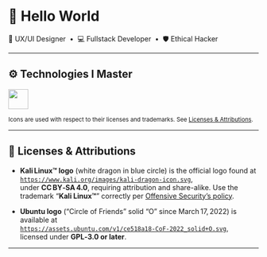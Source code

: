<h1 align="left">👋 Hello World</h1>

<p align="left">
  🎨 UX/UI Designer &nbsp;•&nbsp; 💻 Fullstack Developer &nbsp;•&nbsp; 🛡️ Ethical Hacker
</p>

---

<h2 align="left">⚙️ Technologies I Master</h2>

<p align="left">
  <img src="https://skillicons.dev/icons?i=figma,illustrator,react,angular,typescript,nestjs,python,bash,django,flask,linux,kali,ubuntu,manjaro" height="40"/>
</p>

<p align="left">
  <sub>Icons are used with respect to their licenses and trademarks. See <a href="#licenses">Licenses & Attributions</a>.</sub>
</p>

---

<h2 align="left">📝 Licenses & Attributions <a name="licenses"></a></h2>

- **Kali Linux™ logo** (white dragon in blue circle) is the official logo found at  
  [`https://www.kali.org/images/kali-dragon-icon.svg`](https://www.kali.org/images/kali-dragon-icon.svg),  
  under **CC BY‑SA 4.0**, requiring attribution and share-alike. Use the trademark “**Kali Linux™**” correctly per [Offensive Security’s policy](https://www.offensive-security.com/).

- **Ubuntu logo** (“Circle of Friends” solid “O” since March 17, 2022) is available at  
  [`https://assets.ubuntu.com/v1/ce518a18-CoF-2022_solid+O.svg`](https://assets.ubuntu.com/v1/ce518a18-CoF-2022_solid+O.svg),  
  licensed under **GPL‑3.0 or later**.

---
